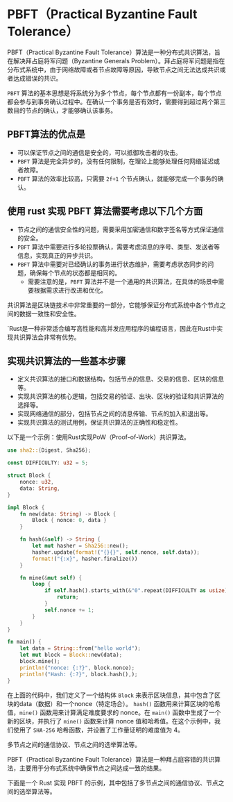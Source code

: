 # PBFT（Practical Byzantine Fault Tolerance）

PBFT（Practical Byzantine Fault Tolerance）算法是一种分布式共识算法，旨在解决拜占庭将军问题（Byzantine Generals Problem）。拜占庭将军问题是指在分布式系统中，由于网络故障或者节点故障等原因，导致节点之间无法达成共识或者达成错误的共识。

`PBFT` 算法的基本思想是将系统分为多个节点，每个节点都有一份副本，每个节点都会参与到事务确认过程中。在确认一个事务是否有效时，需要得到超过两个第三数目的节点的确认，才能够确认该事务。

## PBFT算法的优点是

- 可以保证节点之间的通信是安全的，可以抵御攻击者的攻击。
- `PBFT` 算法是完全异步的，没有任何限制，在理论上能够处理任何网络延迟或者故障。
- `PBFT` 算法的效率比较高，只需要 `2f+1` 个节点确认，就能够完成一个事务的确认。

## 使用 rust 实现 PBFT 算法需要考虑以下几个方面

- 节点之间的通信安全性的问题，需要采用加密通信和数字签名等方式保证通信的安全。
- `PBFT` 算法中需要进行多轮投票确认，需要考虑消息的序号、类型、发送者等信息，实现真正的异步共识。
- `PBFT` 算法中需要对已经确认的事务进行状态维护，需要考虑状态同步的问题，确保每个节点的状态都是相同的。
    - 需要注意的是，`PBFT` 算法并不是一个通用的共识算法，在具体的场景中需要根据需求进行改进和优化。

共识算法是区块链技术中非常重要的一部分，它能够保证分布式系统中各个节点之间的数据一致性和安全性。

`Rust是一种非常适合编写高性能和高并发应用程序的编程语言，因此在Rust中实现共识算法会非常有优势。

## 实现共识算法的一些基本步骤

- 定义共识算法的接口和数据结构，包括节点的信息、交易的信息、区块的信息等。
- 实现共识算法的核心逻辑，包括交易的验证、出块、区块的验证和共识算法的选择等。
- 实现网络通信的部分，包括节点之间的消息传输、节点的加入和退出等。
- 实现共识算法的测试用例，保证共识算法的正确性和稳定性。

以下是一个示例：使用Rust实现PoW（Proof-of-Work）共识算法。

```rust
use sha2::{Digest, Sha256};

const DIFFICULTY: u32 = 5;

struct Block {
    nonce: u32,
    data: String,
}

impl Block {
    fn new(data: String) -> Block {
        Block { nonce: 0, data }
    }

    fn hash(&self) -> String {
        let mut hasher = Sha256::new();
        hasher.update(format!("{}{}", self.nonce, self.data));
        format!("{:x}", hasher.finalize())
    }

    fn mine(&mut self) {
        loop {
            if self.hash().starts_with(&"0".repeat(DIFFICULTY as usize)) {
                return;
            }
            self.nonce += 1;
        }
    }
}

fn main() {
    let data = String::from("hello world");
    let mut block = Block::new(data);
    block.mine();
    println!("nonce: {:?}", block.nonce);
    println!("Hash: {:?}", block.hash(),);
}
```

在上面的代码中，我们定义了一个结构体 `Block` 来表示区块信息，其中包含了区块的data（数据）和一个nonce（特定场合）。
`hash()` 函数用来计算区块的哈希值，`mine()` 函数用来计算满足难度要求的 nonce。在 `main()` 函数中生成了一个新的区块，并执行了 `mine()` 函数来计算 nonce 值和哈希值。在这个示例中，我们使用了 `SHA-256` 哈希函数，并设置了工作量证明的难度值为 4。

多节点之间的通信协议、节点之间的选举算法等。

PBFT（Practical Byzantine Fault Tolerance）算法是一种拜占庭容错的共识算法，主要用于分布式系统中确保节点之间达成一致的结果。

下面是一个 Rust 实现 PBFT 的示例，其中包括了多节点之间的通信协议、节点之间的选举算法等。
